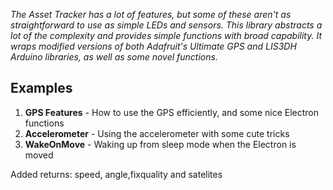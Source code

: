 _The Asset Tracker has a lot of features, but some of these aren't as straightforward to use as simple LEDs and sensors. This library abstracts a lot of the complexity and provides simple functions with broad capability. It wraps modified versions of both Adafruit's Ultimate GPS and LIS3DH Arduino libraries, as well as some novel functions._

## Examples

1. __GPS Features__ - How to use the GPS efficiently, and some nice Electron functions
2. __Accelerometer__ - Using the accelerometer with some cute tricks
3. __WakeOnMove__ - Waking up from sleep mode when the Electron is moved

Added returns: speed, angle,fixquality and satelites 

